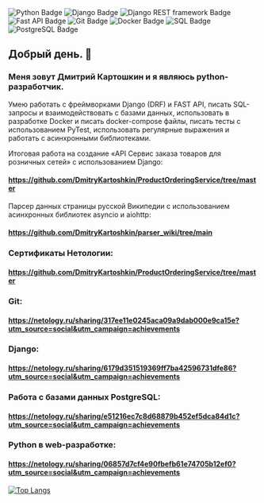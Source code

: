

<div id="badges">
  <img src="https://img.shields.io/badge/Python-blue?style=for-the-badge&logo=python&logoColor=white" alt="Python Badge"/>
  <img src="https://img.shields.io/badge/Django-green?style=for-the-badge&logo=django&logoColor=white" alt="Django Badge"/>
  <img src="https://img.shields.io/badge/Django REST framework-red?style=for-the-badge&logo=django&logoColor=white" alt="Django REST framework Badge"/>
  <img src="https://img.shields.io/badge/Fast API-green?style=for-the-badge&logo=fastapi&logoColor=white" alt="Fast API Badge"/>
  <img src="https://img.shields.io/badge/git-grey?style=for-the-badge&logo=git&logoColor=white" alt="Git Badge"/>
  <img src="https://img.shields.io/badge/Docker-blue?style=for-the-badge&logo=docker&logoColor=white" alt="Docker Badge"/>  
  <img src="https://img.shields.io/badge/SQL-blue?style=for-the-badge&logoColor=white" alt="SQL Badge"/> 
  <img src="https://img.shields.io/badge/PostgreSQL-blue?style=for-the-badge&logo=postgresql&logoColor=white" alt="PostgreSQL Badge"/>  
</div>

## Добрый день. 👋

### Меня зовут Дмитрий Картошкин и я являюсь python-разработчик.

Умею работать с фреймворками Django (DRF) и FAST API, писать SQL-запросы и взаимодействовать с базами данных,
использовать в разработке Docker и писать docker-compose файлы, писать тесты с использованием PyTest,
использовать регулярные выражения и работать с асинхронными библиотеками.

Итоговая работа на создание «API Сервис заказа товаров для розничных сетей» с использованием Django: 
#### https://github.com/DmitryKartoshkin/ProductOrderingService/tree/master
Парсер данных страницы русской Википедии с использованием асинхронных библиотек asyncio и aiohttp: 
#### https://github.com/DmitryKartoshkin/parser_wiki/tree/main

### Сертификаты Нетологии: 
#### https://github.com/DmitryKartoshkin/ProductOrderingService/tree/master
### Git: 
#### https://netology.ru/sharing/317ee11e0245aca09a9dab000e9ca15e?utm_source=social&utm_campaign=achievements
### Django: 
#### https://netology.ru/sharing/6179d351519369ff7ba42596731dfe86?utm_source=social&utm_campaign=achievements
### Работа с базами данных PostgreSQL: 
#### https://netology.ru/sharing/e51216ec7c8d68879b452ef5dca84d1c?utm_source=social&utm_campaign=achievements
### Python в web-разработке: 
#### https://netology.ru/sharing/06857d7cf4e90fbefb61e74705b12ef0?utm_source=social&utm_campaign=achievements

[![Top Langs](https://github-readme-stats.vercel.app/api/top-langs/?username=DmitryKartoshkin&layout=compact&theme=vision-friendly-dark)](https://github.com/anuraghazra/github-readme-stats)
<!--
**DmitryKartoshkin/DmitryKartoshkin** is a ✨ _special_ ✨ repository because its `README.md` (this file) appears on your GitHub profile.

Here are some ideas to get you started:

- 🔭 I’m currently working on ...
- 🌱 I’m currently learning ...
- 👯 I’m looking to collaborate on ...
- 🤔 I’m looking for help with ...
- 💬 Ask me about ...
- 📫 How to reach me: ...
- 😄 Pronouns: ...
- ⚡ Fun fact: ...
-->



